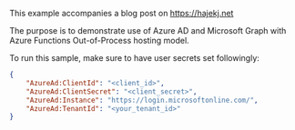 This example accompanies a blog post on https://hajekj.net

The purpose is to demonstrate use of Azure AD and Microsoft Graph with Azure Functions Out-of-Process hosting model.

To run this sample, make sure to have user secrets set followingly:

```json
{
    "AzureAd:ClientId": "<client_id>",
    "AzureAd:ClientSecret": "<client_secret>",
    "AzureAd:Instance": "https://login.microsoftonline.com/",
    "AzureAd:TenantId": "<your_tenant_id>"
}
```